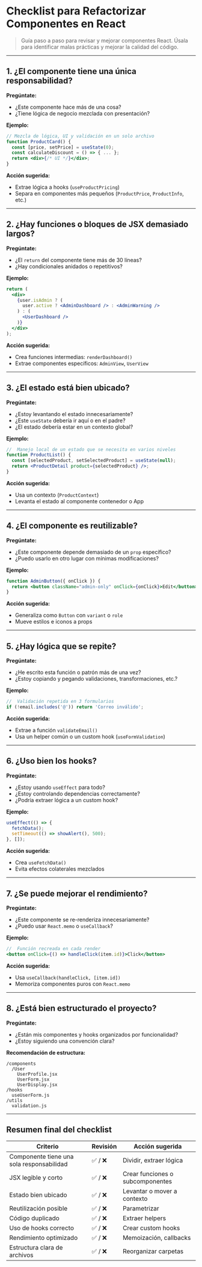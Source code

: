 # Checklist para Refactorizar Componentes en React

> Guía paso a paso para revisar y mejorar componentes React. Úsala para identificar malas prácticas y mejorar la calidad del código.

---

## 1. ¿El componente tiene una única responsabilidad?

**Pregúntate:**  
- ¿Este componente hace más de una cosa?  
- ¿Tiene lógica de negocio mezclada con presentación?

**Ejemplo:**
```jsx
// Mezcla de lógica, UI y validación en un solo archivo
function ProductCard() {
  const [price, setPrice] = useState(0);
  const calculateDiscount = () => { ... };
  return <div>{/* UI */}</div>;
}
```

**Acción sugerida:**
- Extrae lógica a hooks (`useProductPricing`)  
- Separa en componentes más pequeños (`ProductPrice`, `ProductInfo`, etc.)

---

## 2. ¿Hay funciones o bloques de JSX demasiado largos?

**Pregúntate:**  
- ¿El `return` del componente tiene más de 30 líneas?  
- ¿Hay condicionales anidados o repetitivos?

**Ejemplo:**
```jsx
return (
  <div>
    {user.isAdmin ? (
      user.active ? <AdminDashboard /> : <AdminWarning />
    ) : (
      <UserDashboard />
    )}
  </div>
);
```

**Acción sugerida:**
- Crea funciones intermedias: `renderDashboard()`  
- Extrae componentes específicos: `AdminView`, `UserView`

---

## 3. ¿El estado está bien ubicado?

**Pregúntate:**  
- ¿Estoy levantando el estado innecesariamente?  
- ¿Este `useState` debería ir aquí o en el padre?  
- ¿El estado debería estar en un contexto global?

**Ejemplo:**
```jsx
//  Manejo local de un estado que se necesita en varios niveles
function ProductList() {
  const [selectedProduct, setSelectedProduct] = useState(null);
  return <ProductDetail product={selectedProduct} />;
}
```

**Acción sugerida:**
- Usa un contexto (`ProductContext`)  
- Levanta el estado al componente contenedor o App

---

##  4. ¿El componente es reutilizable?

**Pregúntate:**  
- ¿Este componente depende demasiado de un `prop` específico?  
- ¿Puedo usarlo en otro lugar con mínimas modificaciones?

**Ejemplo:**
```jsx
function AdminButton({ onClick }) {
  return <button className="admin-only" onClick={onClick}>Edit</button>;
}
```

**Acción sugerida:**
- Generaliza como `Button` con `variant` o `role`  
- Mueve estilos e iconos a props

---

##  5. ¿Hay lógica que se repite?

**Pregúntate:**  
- ¿He escrito esta función o patrón más de una vez?  
- ¿Estoy copiando y pegando validaciones, transformaciones, etc.?

**Ejemplo:**
```jsx
//  Validación repetida en 3 formularios
if (!email.includes('@')) return 'Correo inválido';
```

**Acción sugerida:**
- Extrae a función `validateEmail()`  
- Usa un helper común o un custom hook (`useFormValidation`)

---

##  6. ¿Uso bien los hooks?

**Pregúntate:**  
- ¿Estoy usando `useEffect` para todo?  
- ¿Estoy controlando dependencias correctamente?  
- ¿Podría extraer lógica a un custom hook?

**Ejemplo:**
```jsx
useEffect(() => {
  fetchData();
  setTimeout(() => showAlert(), 500);
}, []);
```

**Acción sugerida:**
- Crea `useFetchData()`  
- Evita efectos colaterales mezclados

---

##  7. ¿Se puede mejorar el rendimiento?

**Pregúntate:**  
- ¿Este componente se re-renderiza innecesariamente?  
- ¿Puedo usar `React.memo` o `useCallback`?

**Ejemplo:**
```jsx
//  Función recreada en cada render
<button onClick={() => handleClick(item.id)}>Click</button>
```

**Acción sugerida:**
- Usa `useCallback(handleClick, [item.id])`  
- Memoriza componentes puros con `React.memo`

---

##  8. ¿Está bien estructurado el proyecto?

**Pregúntate:**  
- ¿Están mis componentes y hooks organizados por funcionalidad?  
- ¿Estoy siguiendo una convención clara?

**Recomendación de estructura:**
```
/components
  /User
    UserProfile.jsx
    UserForm.jsx
    UserDisplay.jsx
/hooks
  useUserForm.js
/utils
  validation.js
```

---

##  Resumen final del checklist

| Criterio                          | Revisión | Acción sugerida              |
|----------------------------------|----------|------------------------------|
| Componente tiene una sola responsabilidad | ✅ / ❌ | Dividir, extraer lógica     |
| JSX legible y corto              | ✅ / ❌ | Crear funciones o subcomponentes |
| Estado bien ubicado              | ✅ / ❌ | Levantar o mover a contexto |
| Reutilización posible            | ✅ / ❌ | Parametrizar                 |
| Código duplicado                 | ✅ / ❌ | Extraer helpers              |
| Uso de hooks correcto            | ✅ / ❌ | Crear custom hooks           |
| Rendimiento optimizado           | ✅ / ❌ | Memoización, callbacks       |
| Estructura clara de archivos     | ✅ / ❌ | Reorganizar carpetas         |
